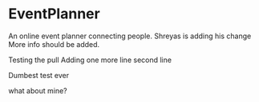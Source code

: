 EventPlanner
============

An online event planner connecting people.
Shreyas is adding his change
More info should be added.

Testing the pull
Adding one more line
second line


Dumbest test ever

what about mine?